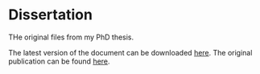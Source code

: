 # Dissertation

THe original files from my PhD thesis.

The latest version of the document can be downloaded [here](https://github.com/wuan/diplomarbeit/releases/latest/download/Diplomarbeit.pdf).
The original publication can be found [here](https://kops.uni-konstanz.de/entities/publication/3382208a-858b-45bd-8cdb-adc3041b686b).
